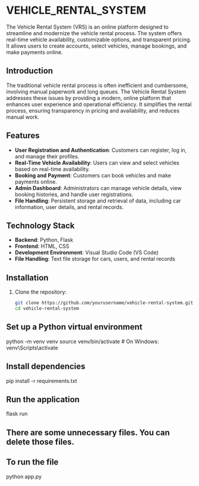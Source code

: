 # VEHICLE_RENTAL_SYSTEM

The Vehicle Rental System (VRS) is an online platform designed to streamline and modernize the vehicle rental process. The system offers real-time vehicle availability, customizable options, and transparent pricing. It allows users to create accounts, select vehicles, manage bookings, and make payments online.

## Introduction

The traditional vehicle rental process is often inefficient and cumbersome, involving manual paperwork and long queues. The Vehicle Rental System addresses these issues by providing a modern, online platform that enhances user experience and operational efficiency. It simplifies the rental process, ensuring transparency in pricing and availability, and reduces manual work.

## Features

- **User Registration and Authentication**: Customers can register, log in, and manage their profiles.
- **Real-Time Vehicle Availability**: Users can view and select vehicles based on real-time availability.
- **Booking and Payment**: Customers can book vehicles and make payments online.
- **Admin Dashboard**: Administrators can manage vehicle details, view booking histories, and handle user registrations.
- **File Handling**: Persistent storage and retrieval of data, including car information, user details, and rental records.

## Technology Stack

- **Backend**: Python, Flask
- **Frontend**: HTML, CSS
- **Development Environment**: Visual Studio Code (VS Code)
- **File Handling**: Text file storage for cars, users, and rental records

## Installation

1. Clone the repository:
   ```bash
   git clone https://github.com/yourusername/vehicle-rental-system.git
   cd vehicle-rental-system

## Set up a Python virtual environment

python -m venv venv
source venv/bin/activate  # On Windows: venv\Scripts\activate

## Install dependencies

pip install -r requirements.txt


## Run the application

flask run



## There are some unnecessary files. You can delete those files.

## To run the file

python app.py


